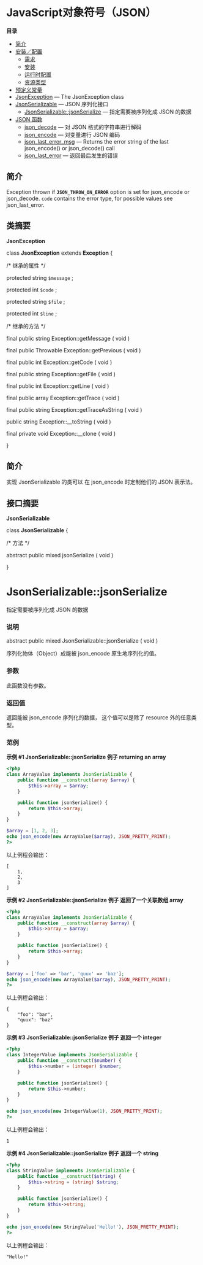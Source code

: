 JavaScript对象符号（JSON）
==========================

**目录**

-   [简介](/intro/json.html)
-   [安装／配置](/json/setup.html)
    -   [需求](/json/setup.html#需求)
    -   [安装](/json/setup.html#安装)
    -   [运行时配置](/json/setup.html#运行时配置)
    -   [资源类型](/json/setup.html#资源类型)
-   [预定义常量](/json/constants.html)
-   [JsonException](/class/jsonexception.html) — The JsonException class
-   [JsonSerializable](/class/jsonserializable.html) — JSON 序列化接口
    -   [JsonSerializable::jsonSerialize](/class/jsonserializable.html#JsonSerializable::jsonSerialize)
        — 指定需要被序列化成 JSON 的数据
-   [JSON 函数](/ref/json.html)
    -   [json\_decode](/ref/json.html#json_decode) — 对 JSON
        格式的字符串进行解码
    -   [json\_encode](/ref/json.html#json_encode) — 对变量进行 JSON
        编码
    -   [json\_last\_error\_msg](/ref/json.html#json_last_error_msg) —
        Returns the error string of the last json\_encode() or
        json\_decode() call
    -   [json\_last\_error](/ref/json.html#json_last_error) —
        返回最后发生的错误

简介
----

Exception thrown if **`JSON_THROW_ON_ERROR`** option is set for <span
class="function">json\_encode</span> or <span
class="function">json\_decode</span>. `code` contains the error type,
for possible values see <span class="function">json\_last\_error</span>.

类摘要
------

**JsonException**

<span class="ooclass"> class **JsonException** </span> <span
class="ooclass"> <span class="modifier">extends</span> **Exception**
</span> {

/\* 继承的属性 \*/

<span class="modifier">protected</span> <span class="type">string</span>
`$message` ;

<span class="modifier">protected</span> <span class="type">int</span>
`$code` ;

<span class="modifier">protected</span> <span class="type">string</span>
`$file` ;

<span class="modifier">protected</span> <span class="type">int</span>
`$line` ;

/\* 继承的方法 \*/

<span class="modifier">final</span> <span class="modifier">public</span>
<span class="type">string</span> <span
class="methodname">Exception::getMessage</span> ( <span
class="methodparam">void</span> )

<span class="modifier">final</span> <span class="modifier">public</span>
<span class="type">Throwable</span> <span
class="methodname">Exception::getPrevious</span> ( <span
class="methodparam">void</span> )

<span class="modifier">final</span> <span class="modifier">public</span>
<span class="type">int</span> <span
class="methodname">Exception::getCode</span> ( <span
class="methodparam">void</span> )

<span class="modifier">final</span> <span class="modifier">public</span>
<span class="type">string</span> <span
class="methodname">Exception::getFile</span> ( <span
class="methodparam">void</span> )

<span class="modifier">final</span> <span class="modifier">public</span>
<span class="type">int</span> <span
class="methodname">Exception::getLine</span> ( <span
class="methodparam">void</span> )

<span class="modifier">final</span> <span class="modifier">public</span>
<span class="type">array</span> <span
class="methodname">Exception::getTrace</span> ( <span
class="methodparam">void</span> )

<span class="modifier">final</span> <span class="modifier">public</span>
<span class="type">string</span> <span
class="methodname">Exception::getTraceAsString</span> ( <span
class="methodparam">void</span> )

<span class="modifier">public</span> <span class="type">string</span>
<span class="methodname">Exception::\_\_toString</span> ( <span
class="methodparam">void</span> )

<span class="modifier">final</span> <span
class="modifier">private</span> <span class="type">void</span> <span
class="methodname">Exception::\_\_clone</span> ( <span
class="methodparam">void</span> )

}

简介
----

实现 <span class="interfacename">JsonSerializable</span> 的类可以 在
<span class="function">json\_encode</span> 时定制他们的 JSON 表示法。

接口摘要
--------

**JsonSerializable**

<span class="ooclass"> class **JsonSerializable** </span> {

/\* 方法 \*/

<span class="modifier">abstract</span> <span
class="modifier">public</span> <span class="type">mixed</span> <span
class="methodname">jsonSerialize</span> ( <span
class="methodparam">void</span> )

}

JsonSerializable::jsonSerialize
===============================

指定需要被序列化成 JSON 的数据

### 说明

<span class="modifier">abstract</span> <span
class="modifier">public</span> <span class="type">mixed</span> <span
class="methodname">JsonSerializable::jsonSerialize</span> ( <span
class="methodparam">void</span> )

序列化物体（Object）成能被 <span class="function">json\_encode</span>
原生地序列化的值。

### 参数

此函数没有参数。

### 返回值

返回能被 <span class="function">json\_encode</span> 序列化的数据，
这个值可以是除了 <span class="type">resource</span> 外的任意类型。

### 范例

**示例 \#1 <span
class="methodname">JsonSerializable::jsonSerialize</span> 例子 returning
an <span class="type">array</span>**

``` php
<?php
class ArrayValue implements JsonSerializable {
    public function __construct(array $array) {
        $this->array = $array;
    }

    public function jsonSerialize() {
        return $this->array;
    }
}

$array = [1, 2, 3];
echo json_encode(new ArrayValue($array), JSON_PRETTY_PRINT);
?>
```

以上例程会输出：

    [
        1,
        2,
        3
    ]

**示例 \#2 <span
class="methodname">JsonSerializable::jsonSerialize</span> 例子
返回了一个关联数组 <span class="type">array</span>**

``` php
<?php
class ArrayValue implements JsonSerializable {
    public function __construct(array $array) {
        $this->array = $array;
    }

    public function jsonSerialize() {
        return $this->array;
    }
}

$array = ['foo' => 'bar', 'quux' => 'baz'];
echo json_encode(new ArrayValue($array), JSON_PRETTY_PRINT);
?>
```

以上例程会输出：

    {
        "foo": "bar",
        "quux": "baz"
    }

**示例 \#3 <span
class="methodname">JsonSerializable::jsonSerialize</span> 例子 返回一个
<span class="type">integer</span>**

``` php
<?php
class IntegerValue implements JsonSerializable {
    public function __construct($number) {
        $this->number = (integer) $number;
    }

    public function jsonSerialize() {
        return $this->number;
    }
}

echo json_encode(new IntegerValue(1), JSON_PRETTY_PRINT);
?>
```

以上例程会输出：

    1

**示例 \#4 <span
class="methodname">JsonSerializable::jsonSerialize</span> 例子 返回一个
<span class="type">string</span>**

``` php
<?php
class StringValue implements JsonSerializable {
    public function __construct($string) {
        $this->string = (string) $string;
    }

    public function jsonSerialize() {
        return $this->string;
    }
}

echo json_encode(new StringValue('Hello!'), JSON_PRETTY_PRINT);
?>
```

以上例程会输出：

    "Hello!"
